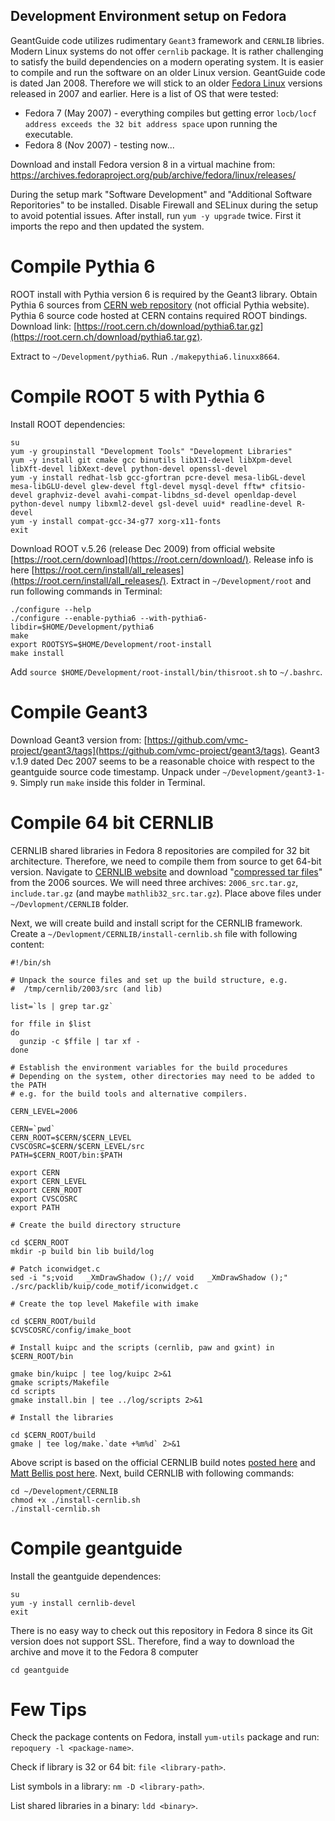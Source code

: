 Development Environment setup on Fedora
---------------------------------------

GeantGuide code utilizes rudimentary `Geant3` framework and `CERNLIB` libries. Modern Linux systems do not offer `cernlib` package. It is rather  challenging to satisfy the build dependencies on a modern operating system. It is easier to compile and run the software on an older Linux version. GeantGuide code is dated Jan 2008. Therefore we will stick to an older [Fedora Linux](https://en.wikipedia.org/wiki/Fedora_Linux_release_history) versions released in 2007 and earlier. Here is a list of OS that were tested:

* Fedora 7 (May 2007) - everything compiles but getting error `locb/locf address exceeds the 32 bit address space` upon running the executable.
* Fedora 8 (Nov 2007) - testing now...

Download and install Fedora version 8 in a virtual machine from:
https://archives.fedoraproject.org/pub/archive/fedora/linux/releases/

During the setup mark "Software Development" and "Additional Software Reporitories" to be installed. Disable Firewall and SELinux during the setup to avoid potential issues. After install, run `yum -y upgrade` twice. First it imports the repo and then updated the system.


Compile Pythia 6
================

ROOT install with Pythia version 6 is required by the Geant3 library. Obtain Pythia 6 sources from [CERN web repository](https://root.cern.ch/download/) (not official Pythia website). Pythia 6 source code hosted at CERN contains required ROOT bindings. Download link: [https://root.cern.ch/download/pythia6.tar.gz](https://root.cern.ch/download/pythia6.tar.gz).

Extract to `~/Development/pythia6`. Run `./makepythia6.linuxx8664`.


Compile ROOT 5 with Pythia 6
============================

Install ROOT dependencies:

```
su
yum -y groupinstall "Development Tools" "Development Libraries"
yum -y install git cmake gcc binutils libX11-devel libXpm-devel libXft-devel libXext-devel python-devel openssl-devel
yum -y install redhat-lsb gcc-gfortran pcre-devel mesa-libGL-devel mesa-libGLU-devel glew-devel ftgl-devel mysql-devel fftw* cfitsio-devel graphviz-devel avahi-compat-libdns_sd-devel openldap-devel python-devel numpy libxml2-devel gsl-devel uuid* readline-devel R-devel
yum -y install compat-gcc-34-g77 xorg-x11-fonts
exit
```

Download ROOT v.5.26 (release Dec 2009)  from official website [https://root.cern/download](https://root.cern/download/). Release info is here [https://root.cern/install/all_releases](https://root.cern/install/all_releases/). Extract in `~/Development/root` and run following commands in Terminal:

```
./configure --help
./configure --enable-pythia6 --with-pythia6-libdir=$HOME/Development/pythia6
make
export ROOTSYS=$HOME/Development/root-install
make install
```

Add `source $HOME/Development/root-install/bin/thisroot.sh` to `~/.bashrc`.


Compile Geant3
==============

Download Geant3 version from: [https://github.com/vmc-project/geant3/tags](https://github.com/vmc-project/geant3/tags). Geant3 v.1.9 dated Dec 2007 seems to be a reasonable choice with respect to the geantguide source code timestamp. Unpack under `~/Development/geant3-1-9`. Simply run `make` inside this folder in Terminal.

Compile 64 bit CERNLIB
======================

CERNLIB shared libraries in Fedora 8 repositories are compiled for 32 bit architecture. Therefore, we need to compile them from source to get 64-bit version. Navigate to [CERNLIB website](https://cernlib.web.cern.ch/cernlib/) and download "[compressed tar files](https://cernlib.web.cern.ch/cernlib/download/2006_source/tar/)" from the 2006 sources. We will need three archives: `2006_src.tar.gz`, `include.tar.gz` (and maybe `mathlib32_src.tar.gz`). Place above files under `~/Devlopment/CERNLIB` folder.

Next, we will create build and install script for the CERNLIB framework. Create a `~/Devlopment/CERNLIB/install-cernlib.sh` file with following content:

```
#!/bin/sh

# Unpack the source files and set up the build structure, e.g.
#  /tmp/cernlib/2003/src (and lib)

list=`ls | grep tar.gz`

for ffile in $list
do
  gunzip -c $ffile | tar xf -
done

# Establish the environment variables for the build procedures
# Depending on the system, other directories may need to be added to the PATH
# e.g. for the build tools and alternative compilers.

CERN_LEVEL=2006

CERN=`pwd`
CERN_ROOT=$CERN/$CERN_LEVEL
CVSCOSRC=$CERN/$CERN_LEVEL/src
PATH=$CERN_ROOT/bin:$PATH

export CERN
export CERN_LEVEL
export CERN_ROOT 
export CVSCOSRC
export PATH

# Create the build directory structure

cd $CERN_ROOT
mkdir -p build bin lib build/log

# Patch iconwidget.c
sed -i "s;void   _XmDrawShadow ();// void   _XmDrawShadow ();" ./src/packlib/kuip/code_motif/iconwidget.c

# Create the top level Makefile with imake

cd $CERN_ROOT/build
$CVSCOSRC/config/imake_boot

# Install kuipc and the scripts (cernlib, paw and gxint) in $CERN_ROOT/bin

gmake bin/kuipc | tee log/kuipc 2>&1
gmake scripts/Makefile
cd scripts
gmake install.bin | tee ../log/scripts 2>&1

# Install the libraries

cd $CERN_ROOT/build
gmake | tee log/make.`date +%m%d` 2>&1
```

Above script is based on the official CERNLIB build notes [posted here](https://cernlib.web.cern.ch/cernlib/install/install.html) and [Matt Bellis post here](https://halldweb.jlab.org/wiki/index.php/CERNLIB_Installation). Next, build CERNLIB with following commands:

```
cd ~/Development/CERNLIB
chmod +x ./install-cernlib.sh
./install-cernlib.sh
```


Compile geantguide
==================

Install the geantguide dependences:

```
su
yum -y install cernlib-devel
exit
```

There is no easy way to check out this repository in Fedora 8 since its Git version does not support SSL. Therefore, find a way to download the archive and move it to the Fedora 8 computer

```
cd geantguide
```

Few Tips
==================

Check the package contents on Fedora, install `yum-utils` package and run: `repoquery -l <package-name>`.

Check if library is 32 or 64 bit: `file <library-path>`.

List symbols in a library: `nm -D <library-path>`.

List shared libraries in a binary: `ldd <binary>`.
